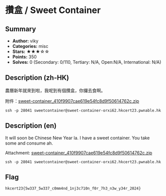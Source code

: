 攢盒 / Sweet Container
===

## Summary
* **Author:** viky
* **Categories:** misc
* **Stars:** ★★★☆☆
* **Points:** 350
* **Solves:** 0 (Secondary: 0/110, Tertiary: N/A, Open:N/A, International: N/A)

## Description (zh-HK)

農曆新年就來到啦，我呢到有個攢盒，你攞去食啊。


附件：[sweet-container_410f9907cae619e54fc8d9f50614762c.zip](https://github.com/blackb6a/hkcert-ctf-2022-challenges/releases/download/v1.0.0/sweet-container_410f9907cae619e54fc8d9f50614762c.zip)

```
ssh -p 28041 sweetcontainer@sweet-container-orxi62.hkcert23.pwnable.hk
```

## Description (en)

It will soon be Chinese New Year la. I have a sweet container. You take some and consume ah.

Attachment: [sweet-container_410f9907cae619e54fc8d9f50614762c.zip](https://github.com/blackb6a/hkcert-ctf-2022-challenges/releases/download/v1.0.0/sweet-container_410f9907cae619e54fc8d9f50614762c.zip)

```
ssh -p 28041 sweetcontainer@sweet-container-orxi62.hkcert23.pwnable.hk
```

## Flag

```
hkcert23{5w337_5w337_c0mm4nd_1nj3c710n_f0r_7h3_n3w_y34r_2024}
```

